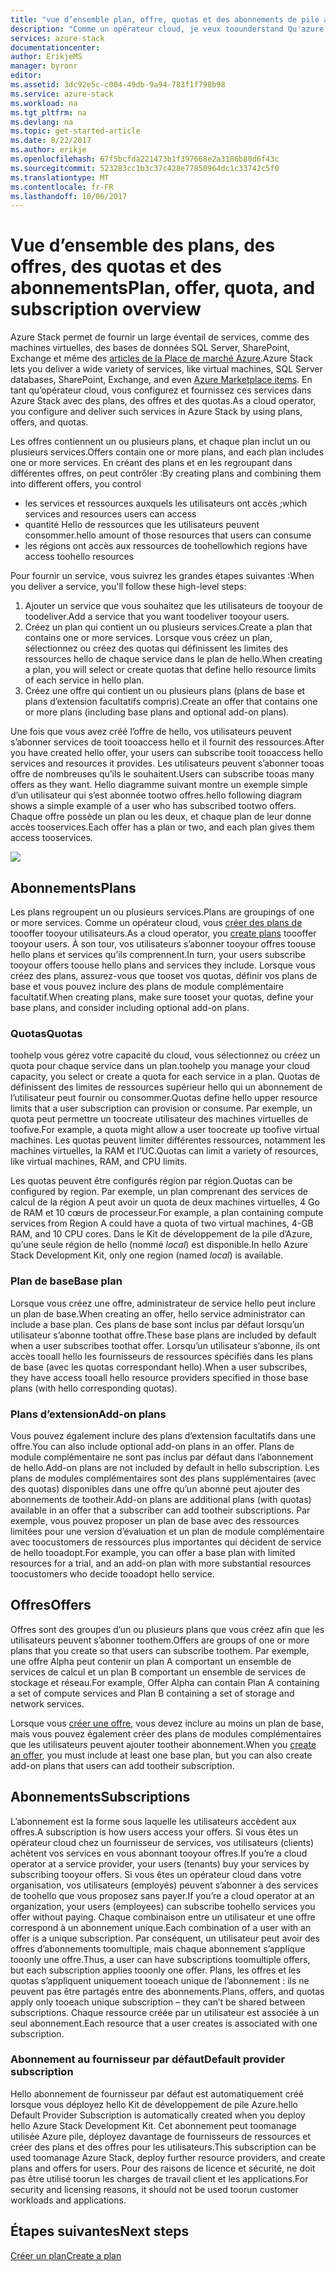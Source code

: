 ```yaml
---
title: "vue d’ensemble plan, offre, quotas et des abonnements de pile aaaAzure | Documents Microsoft"
description: "Comme un opérateur cloud, je veux toounderstand Qu'azure pile plans, les offres, les quotas et les abonnements."
services: azure-stack
documentationcenter: 
author: ErikjeMS
manager: byronr
editor: 
ms.assetid: 3dc92e5c-c004-49db-9a94-783f1f798b98
ms.service: azure-stack
ms.workload: na
ms.tgt_pltfrm: na
ms.devlang: na
ms.topic: get-started-article
ms.date: 8/22/2017
ms.author: erikje
ms.openlocfilehash: 67f5bcfda221473b1f397668e2a3186b80d6f43c
ms.sourcegitcommit: 523283cc1b3c37c428e77850964dc1c33742c5f0
ms.translationtype: MT
ms.contentlocale: fr-FR
ms.lasthandoff: 10/06/2017
---
```

# <a name="plan-offer-quota-and-subscription-overview"></a><span data-ttu-id="6c6fc-103">Vue d’ensemble des plans, des offres, des quotas et des abonnements</span><span class="sxs-lookup"><span data-stu-id="6c6fc-103">Plan, offer, quota, and subscription overview</span></span>

<span data-ttu-id="6c6fc-104">Azure Stack permet de fournir un large éventail de services, comme des machines virtuelles, des bases de données SQL Server, SharePoint, Exchange et même des [articles de la Place de marché Azure](azure-stack-marketplace-azure-items.md).</span><span class="sxs-lookup"><span data-stu-id="6c6fc-104">Azure Stack lets you deliver a wide variety of services, like virtual machines, SQL Server databases, SharePoint, Exchange, and even [Azure Marketplace items](azure-stack-marketplace-azure-items.md).</span></span> <span data-ttu-id="6c6fc-105">En tant qu’opérateur cloud, vous configurez et fournissez ces services dans Azure Stack avec des plans, des offres et des quotas.</span><span class="sxs-lookup"><span data-stu-id="6c6fc-105">As a cloud operator, you configure and deliver such services in Azure Stack by using plans, offers, and quotas.</span></span>

<span data-ttu-id="6c6fc-106">Les offres contiennent un ou plusieurs plans, et chaque plan inclut un ou plusieurs services.</span><span class="sxs-lookup"><span data-stu-id="6c6fc-106">Offers contain one or more plans, and each plan includes one or more services.</span></span> <span data-ttu-id="6c6fc-107">En créant des plans et en les regroupant dans différentes offres, on peut contrôler :</span><span class="sxs-lookup"><span data-stu-id="6c6fc-107">By creating plans and combining them into different offers, you control</span></span>
- <span data-ttu-id="6c6fc-108">les services et ressources auxquels les utilisateurs ont accès ;</span><span class="sxs-lookup"><span data-stu-id="6c6fc-108">which services and resources users can access</span></span>
- <span data-ttu-id="6c6fc-109">quantité Hello de ressources que les utilisateurs peuvent consommer.</span><span class="sxs-lookup"><span data-stu-id="6c6fc-109">hello amount of those resources that users can consume</span></span>
- <span data-ttu-id="6c6fc-110">les régions ont accès aux ressources de toohello</span><span class="sxs-lookup"><span data-stu-id="6c6fc-110">which regions have access toohello resources</span></span>

<span data-ttu-id="6c6fc-111">Pour fournir un service, vous suivrez les grandes étapes suivantes :</span><span class="sxs-lookup"><span data-stu-id="6c6fc-111">When you deliver a service, you'll follow these high-level steps:</span></span>

1. <span data-ttu-id="6c6fc-112">Ajouter un service que vous souhaitez que les utilisateurs de tooyour de toodeliver.</span><span class="sxs-lookup"><span data-stu-id="6c6fc-112">Add a service that you want toodeliver tooyour users.</span></span>
2. <span data-ttu-id="6c6fc-113">Créez un plan qui contient un ou plusieurs services.</span><span class="sxs-lookup"><span data-stu-id="6c6fc-113">Create a plan that contains one or more services.</span></span> <span data-ttu-id="6c6fc-114">Lorsque vous créez un plan, sélectionnez ou créez des quotas qui définissent les limites des ressources hello de chaque service dans le plan de hello.</span><span class="sxs-lookup"><span data-stu-id="6c6fc-114">When creating a plan, you will select or create quotas that define hello resource limits of each service in hello plan.</span></span>
3. <span data-ttu-id="6c6fc-115">Créez une offre qui contient un ou plusieurs plans (plans de base et plans d’extension facultatifs compris).</span><span class="sxs-lookup"><span data-stu-id="6c6fc-115">Create an offer that contains one or more plans (including base plans and optional add-on plans).</span></span>

<span data-ttu-id="6c6fc-116">Une fois que vous avez créé l’offre de hello, vos utilisateurs peuvent s’abonner services de tooit tooaccess hello et il fournit des ressources.</span><span class="sxs-lookup"><span data-stu-id="6c6fc-116">After you have created hello offer, your users can subscribe tooit tooaccess hello services and resources it provides.</span></span> <span data-ttu-id="6c6fc-117">Les utilisateurs peuvent s’abonner tooas offre de nombreuses qu’ils le souhaitent.</span><span class="sxs-lookup"><span data-stu-id="6c6fc-117">Users can subscribe tooas many offers as they want.</span></span> <span data-ttu-id="6c6fc-118">Hello diagramme suivant montre un exemple simple d’un utilisateur qui s’est abonnée tootwo offres.</span><span class="sxs-lookup"><span data-stu-id="6c6fc-118">hello following diagram shows a simple example of a user who has subscribed tootwo offers.</span></span> <span data-ttu-id="6c6fc-119">Chaque offre possède un plan ou les deux, et chaque plan de leur donne accès tooservices.</span><span class="sxs-lookup"><span data-stu-id="6c6fc-119">Each offer has a plan or two, and each plan gives them access tooservices.</span></span>

![](media/azure-stack-key-features/image4.png)

## <a name="plans"></a><span data-ttu-id="6c6fc-120">Abonnements</span><span class="sxs-lookup"><span data-stu-id="6c6fc-120">Plans</span></span>

<span data-ttu-id="6c6fc-121">Les plans regroupent un ou plusieurs services.</span><span class="sxs-lookup"><span data-stu-id="6c6fc-121">Plans are groupings of one or more services.</span></span> <span data-ttu-id="6c6fc-122">Comme un opérateur cloud, vous [créer des plans de](azure-stack-create-plan.md) toooffer tooyour utilisateurs.</span><span class="sxs-lookup"><span data-stu-id="6c6fc-122">As a cloud operator, you [create plans](azure-stack-create-plan.md) toooffer tooyour users.</span></span> <span data-ttu-id="6c6fc-123">À son tour, vos utilisateurs s’abonner tooyour offres toouse hello plans et services qu’ils comprennent.</span><span class="sxs-lookup"><span data-stu-id="6c6fc-123">In turn, your users subscribe tooyour offers toouse hello plans and services they include.</span></span> <span data-ttu-id="6c6fc-124">Lorsque vous créez des plans, assurez-vous que tooset vos quotas, définir vos plans de base et vous pouvez inclure des plans de module complémentaire facultatif.</span><span class="sxs-lookup"><span data-stu-id="6c6fc-124">When creating plans, make sure tooset your quotas, define your base plans, and consider including optional add-on plans.</span></span>

### <a name="quotas"></a><span data-ttu-id="6c6fc-125">Quotas</span><span class="sxs-lookup"><span data-stu-id="6c6fc-125">Quotas</span></span>

<span data-ttu-id="6c6fc-126">toohelp vous gérez votre capacité du cloud, vous sélectionnez ou créez un quota pour chaque service dans un plan.</span><span class="sxs-lookup"><span data-stu-id="6c6fc-126">toohelp you manage your cloud capacity, you select or create a quota for each service in a plan.</span></span> <span data-ttu-id="6c6fc-127">Quotas de définissent des limites de ressources supérieur hello qui un abonnement de l’utilisateur peut fournir ou consommer.</span><span class="sxs-lookup"><span data-stu-id="6c6fc-127">Quotas define hello upper resource limits that a user subscription can provision or consume.</span></span> <span data-ttu-id="6c6fc-128">Par exemple, un quota peut permettre un toocreate utilisateur des machines virtuelles de toofive.</span><span class="sxs-lookup"><span data-stu-id="6c6fc-128">For example, a quota might allow a user toocreate up toofive virtual machines.</span></span> <span data-ttu-id="6c6fc-129">Les quotas peuvent limiter différentes ressources, notamment les machines virtuelles, la RAM et l’UC.</span><span class="sxs-lookup"><span data-stu-id="6c6fc-129">Quotas can limit a variety of resources, like virtual machines, RAM, and CPU limits.</span></span>

<span data-ttu-id="6c6fc-130">Les quotas peuvent être configurés région par région.</span><span class="sxs-lookup"><span data-stu-id="6c6fc-130">Quotas can be configured by region.</span></span> <span data-ttu-id="6c6fc-131">Par exemple, un plan comprenant des services de calcul de la région A peut avoir un quota de deux machines virtuelles, 4 Go de RAM et 10 cœurs de processeur.</span><span class="sxs-lookup"><span data-stu-id="6c6fc-131">For example, a plan containing compute services from Region A could have a quota of two virtual machines, 4-GB RAM, and 10 CPU cores.</span></span> <span data-ttu-id="6c6fc-132">Dans le Kit de développement de la pile d’Azure, qu’une seule région de hello (nommé *local*) est disponible.</span><span class="sxs-lookup"><span data-stu-id="6c6fc-132">In hello Azure Stack Development Kit, only one region (named *local*) is available.</span></span>

### <a name="base-plan"></a><span data-ttu-id="6c6fc-133">Plan de base</span><span class="sxs-lookup"><span data-stu-id="6c6fc-133">Base plan</span></span>

<span data-ttu-id="6c6fc-134">Lorsque vous créez une offre, administrateur de service hello peut inclure un plan de base.</span><span class="sxs-lookup"><span data-stu-id="6c6fc-134">When creating an offer, hello service administrator can include a base plan.</span></span> <span data-ttu-id="6c6fc-135">Ces plans de base sont inclus par défaut lorsqu’un utilisateur s’abonne toothat offre.</span><span class="sxs-lookup"><span data-stu-id="6c6fc-135">These base plans are included by default when a user subscribes toothat offer.</span></span> <span data-ttu-id="6c6fc-136">Lorsqu’un utilisateur s’abonne, ils ont accès tooall hello les fournisseurs de ressources spécifiés dans les plans de base (avec les quotas correspondant hello).</span><span class="sxs-lookup"><span data-stu-id="6c6fc-136">When a user subscribes, they have access tooall hello resource providers specified in those base plans (with hello corresponding quotas).</span></span>

### <a name="add-on-plans"></a><span data-ttu-id="6c6fc-137">Plans d’extension</span><span class="sxs-lookup"><span data-stu-id="6c6fc-137">Add-on plans</span></span>

<span data-ttu-id="6c6fc-138">Vous pouvez également inclure des plans d’extension facultatifs dans une offre.</span><span class="sxs-lookup"><span data-stu-id="6c6fc-138">You can also include optional add-on plans in an offer.</span></span> <span data-ttu-id="6c6fc-139">Plans de module complémentaire ne sont pas inclus par défaut dans l’abonnement de hello.</span><span class="sxs-lookup"><span data-stu-id="6c6fc-139">Add-on plans are not included by default in hello subscription.</span></span> <span data-ttu-id="6c6fc-140">Les plans de modules complémentaires sont des plans supplémentaires (avec des quotas) disponibles dans une offre qu’un abonné peut ajouter des abonnements de tootheir.</span><span class="sxs-lookup"><span data-stu-id="6c6fc-140">Add-on plans are additional plans (with quotas) available in an offer that a subscriber can add tootheir subscriptions.</span></span> <span data-ttu-id="6c6fc-141">Par exemple, vous pouvez proposer un plan de base avec des ressources limitées pour une version d’évaluation et un plan de module complémentaire avec toocustomers de ressources plus importantes qui décident de service de hello tooadopt.</span><span class="sxs-lookup"><span data-stu-id="6c6fc-141">For example, you can offer a base plan with limited resources for a trial, and an add-on plan with more substantial resources toocustomers who decide tooadopt hello service.</span></span>

## <a name="offers"></a><span data-ttu-id="6c6fc-142">Offres</span><span class="sxs-lookup"><span data-stu-id="6c6fc-142">Offers</span></span>

<span data-ttu-id="6c6fc-143">Offres sont des groupes d’un ou plusieurs plans que vous créez afin que les utilisateurs peuvent s’abonner toothem.</span><span class="sxs-lookup"><span data-stu-id="6c6fc-143">Offers are groups of one or more plans that you create so that users can subscribe toothem.</span></span> <span data-ttu-id="6c6fc-144">Par exemple, une offre Alpha peut contenir un plan A comportant un ensemble de services de calcul et un plan B comportant un ensemble de services de stockage et réseau.</span><span class="sxs-lookup"><span data-stu-id="6c6fc-144">For example, Offer Alpha can contain Plan A containing a set of compute services and Plan B containing a set of storage and network services.</span></span> 

<span data-ttu-id="6c6fc-145">Lorsque vous [créer une offre](azure-stack-create-offer.md), vous devez inclure au moins un plan de base, mais vous pouvez également créer des plans de modules complémentaires que les utilisateurs peuvent ajouter tootheir abonnement.</span><span class="sxs-lookup"><span data-stu-id="6c6fc-145">When you [create an offer](azure-stack-create-offer.md), you must include at least one base plan, but you can also create add-on plans that users can add tootheir subscription.</span></span>


## <a name="subscriptions"></a><span data-ttu-id="6c6fc-146">Abonnements</span><span class="sxs-lookup"><span data-stu-id="6c6fc-146">Subscriptions</span></span>

<span data-ttu-id="6c6fc-147">L’abonnement est la forme sous laquelle les utilisateurs accèdent aux offres.</span><span class="sxs-lookup"><span data-stu-id="6c6fc-147">A subscription is how users access your offers.</span></span> <span data-ttu-id="6c6fc-148">Si vous êtes un opérateur cloud chez un fournisseur de services, vos utilisateurs (clients) achètent vos services en vous abonnant tooyour offres.</span><span class="sxs-lookup"><span data-stu-id="6c6fc-148">If you’re a cloud operator at a service provider, your users (tenants) buy your services by subscribing tooyour offers.</span></span> <span data-ttu-id="6c6fc-149">Si vous êtes un opérateur cloud dans votre organisation, vos utilisateurs (employés) peuvent s’abonner à des services de toohello que vous proposez sans payer.</span><span class="sxs-lookup"><span data-stu-id="6c6fc-149">If you’re a cloud operator at an organization, your users (employees) can subscribe toohello services you offer without paying.</span></span> <span data-ttu-id="6c6fc-150">Chaque combinaison entre un utilisateur et une offre correspond à un abonnement unique.</span><span class="sxs-lookup"><span data-stu-id="6c6fc-150">Each combination of a user with an offer is a unique subscription.</span></span> <span data-ttu-id="6c6fc-151">Par conséquent, un utilisateur peut avoir des offres d’abonnements toomultiple, mais chaque abonnement s’applique tooonly une offre.</span><span class="sxs-lookup"><span data-stu-id="6c6fc-151">Thus, a user can have subscriptions toomultiple offers, but each subscription applies tooonly one offer.</span></span> <span data-ttu-id="6c6fc-152">Plans, les offres et les quotas s’appliquent uniquement tooeach unique de l’abonnement : ils ne peuvent pas être partagés entre des abonnements.</span><span class="sxs-lookup"><span data-stu-id="6c6fc-152">Plans, offers, and quotas apply only tooeach unique subscription – they can’t be shared between subscriptions.</span></span> <span data-ttu-id="6c6fc-153">Chaque ressource créée par un utilisateur est associée à un seul abonnement.</span><span class="sxs-lookup"><span data-stu-id="6c6fc-153">Each resource that a user creates is associated with one subscription.</span></span>


### <a name="default-provider-subscription"></a><span data-ttu-id="6c6fc-154">Abonnement au fournisseur par défaut</span><span class="sxs-lookup"><span data-stu-id="6c6fc-154">Default provider subscription</span></span>

<span data-ttu-id="6c6fc-155">Hello abonnement de fournisseur par défaut est automatiquement créé lorsque vous déployez hello Kit de développement de pile Azure.</span><span class="sxs-lookup"><span data-stu-id="6c6fc-155">hello Default Provider Subscription is automatically created when you deploy hello Azure Stack Development Kit.</span></span> <span data-ttu-id="6c6fc-156">Cet abonnement peut toomanage utilisée Azure pile, déployez davantage de fournisseurs de ressources et créer des plans et des offres pour les utilisateurs.</span><span class="sxs-lookup"><span data-stu-id="6c6fc-156">This subscription can be used toomanage Azure Stack, deploy further resource providers, and create plans and offers for users.</span></span> <span data-ttu-id="6c6fc-157">Pour des raisons de licence et sécurité, ne doit pas être utilisé toorun les charges de travail client et les applications.</span><span class="sxs-lookup"><span data-stu-id="6c6fc-157">For security and licensing reasons, it should not be used toorun customer workloads and applications.</span></span> 

## <a name="next-steps"></a><span data-ttu-id="6c6fc-158">Étapes suivantes</span><span class="sxs-lookup"><span data-stu-id="6c6fc-158">Next steps</span></span>

[<span data-ttu-id="6c6fc-159">Créer un plan</span><span class="sxs-lookup"><span data-stu-id="6c6fc-159">Create a plan</span></span>](azure-stack-create-plan.md)
